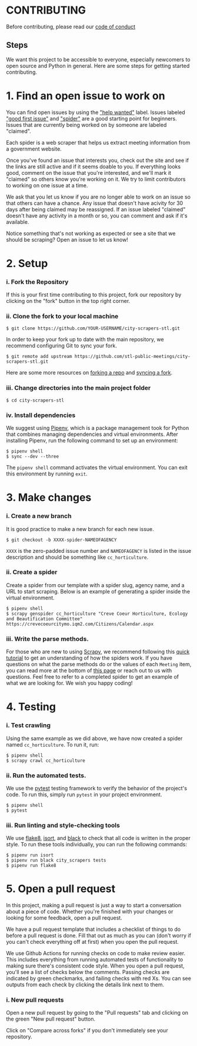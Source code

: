 # CONTRIBUTING

Before contributing, please read our [code of conduct](https://github.com/stl-public-meetings/city-scrapers-stl/blob/main/CODE_OF_CONDUCT.md)

## Steps

We want this project to be accessible to everyone, especially newcomers to open source and Python in general. Here are some steps for getting started contributing.

# 1. Find an open issue to work on

You can find open issues by using the ["help wanted"](https://github.com/stl-public-meetings/city-scrapers-stl/labels/help%20wanted) label. Issues labeled ["good first issue"](https://github.com/stl-public-meetings/city-scrapers-stl/labels/good%20first%20issue) and ["spider"](https://github.com/stl-public-meetings/city-scrapers-stl/labels/spider) are a good starting point for beginners. Issues that are currently being worked on by someone are labeled "claimed".

Each spider is a web scraper that helps us extract meeting information from a government website.

Once you've found an issue that interests you, check out the site and see if the links are still active and if it seems doable to you. If everything looks good, comment on the issue that you're interested, and we'll mark it "claimed" so others know you're working on it. We try to limit contributors to working on one issue at a time.

We ask that you let us know if you are no longer able to work on an issue so that others can have a chance. Any issue that doesn't have acivity for 30 days after being claimed may be reassigned. If an issue labeled "claimed" doesn't have any activity in a month or so, you can comment and ask if it's available.

Notice something that's not working as expected or see a site that we should be scraping? Open an issue to let us know!

# 2. Setup

### i. Fork the Repository
If this is your first time contributing to this project, fork our repository by clicking on the "fork" button in the top right corner.
### ii. Clone the fork to your local machine
```
$ git clone https://github.com/YOUR-USERNAME/city-scrapers-stl.git
```
In order to keep your fork up to date with the main repository, we recommend configuring Git to sync your fork.
```
$ git remote add upstream https://github.com/stl-public-meetings/city-scrapers-stl.git
```
Here are some more resources on [forking a repo](https://docs.github.com/en/github/getting-started-with-github/fork-a-repo) and [syncing a fork](https://docs.github.com/en/github/collaborating-with-issues-and-pull-requests/syncing-a-fork).

### iii. Change directories into the main project folder
```
$ cd city-scrapers-stl
```

### iv. Install dependencies
We suggest using [Pipenv](https://pipenv.pypa.io/en/latest/), which is a package management took for Python that combines managing dependencies and virtual environments. After installing Pipenv, run the following command to set up an environment:
```
$ pipenv shell
$ sync --dev --three
```
The `pipenv shell` command activates the virtual environment. You can exit this environment by running `exit`.

# 3. Make changes

### i. Create a new branch
It is good practice to make a new branch for each new issue.
```
$ git checkout -b XXXX-spider-NAMEOFAGENCY
```
`XXXX` is the zero-padded issue number and `NAMEOFAGENCY` is listed in the issue description and should be something like `cc_horticulture`.

### ii. Create a spider
Create a spider from our template with a spider slug, agency name, and a URL to start scraping. Below is an example of generating a spider inside the virtual environment.
```
$ pipenv shell
$ scrapy genspider cc_horticulture "Creve Coeur Horticulture, Ecology and Beautification Committee" https://crevecoeurcitymo.iqm2.com/Citizens/Calendar.aspx
```

### iii. Write the parse methods.
For those who are new to using [Scrapy](https://docs.scrapy.org/en/latest/index.html), we recommend following this [quick tutorial](https://docs.scrapy.org/en/latest/intro/tutorial.html) to get an understanding of how the spiders work.
If you have questions on what the parse methods do or the values of each `Meeting` item, you can read more at the bottom of [this page](https://cityscrapers.org/docs/development/#contribute) or reach out to us with questions. Feel free to refer to a completed spider to get an example of what we are looking for. We wish you happy coding!

# 4. Testing

### i. Test crawling
Using the same example as we did above, we have now created a spider named `cc_horticulture`. To run it, run:
```
$ pipenv shell
$ scrapy crawl cc_horticulture
```

### ii. Run the automated tests.
We use the [pytest](https://docs.pytest.org/en/latest/) testing framework to verify the behavior of the project's code. To run this, simply run `pytest` in your project environment.
```
$ pipenv shell
$ pytest
```

### iii. Run linting and style-checking tools
We use [flake8](https://flake8.pycqa.org/en/latest/), [isort](https://isort.readthedocs.io/en/stable/), and [black](https://github.com/psf/black) to check that all code is written in the proper style. To run these tools individually, you can run the following commands:
```
$ pipenv run isort
$ pipenv run black city_scrapers tests
$ pipenv run flake8
```

# 5. Open a pull request
In this project, making a pull request is just a way to start a conversation about a piece of code. Whether you're finished with your changes or looking for some feedback, open a pull request.

We have a pull request template that includes a checklist of things to do before a pull request is done. Fill that out as much as you can (don't worry if you can't check everything off at first) when you open the pull request.

We use Github Actions for running checks on code to make review easier. This includes everything from running automated tests of functionality to making sure there's consistent code style. When you open a pull request, you'll see a list of checks below the comments. Passing checks are indicated by green checkmarks, and failing checks with red Xs. You can see outputs from each check by clicking the details link next to them.

### i. New pull requests
Open a new pull request by going to the "Pull requests" tab and clicking on the green "New pull request" button.

Click on "Compare across forks" if you don't immediately see your repository.
